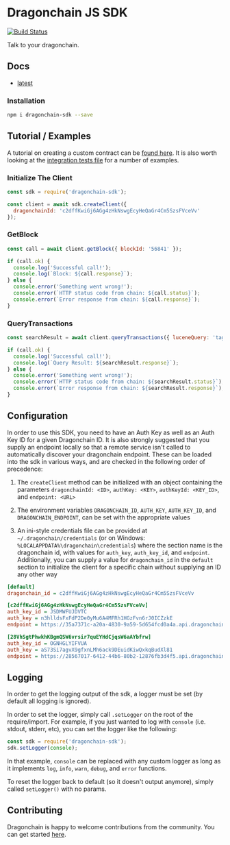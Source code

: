 # Dragonchain JS SDK

[![Build Status](https://travis-ci.org/dragonchain-inc/dragonchain-sdk-node.svg?branch=master)](https://travis-ci.org/dragonchain-inc/dragonchain-sdk-node)

Talk to your dragonchain.

## Docs

* [latest](https://node-sdk-docs.dragonchain.com/latest)

### Installation

```sh
npm i dragonchain-sdk --save
```

## Tutorial / Examples

A tutorial on creating a custom contract can be [found here](https://github.com/dragonchain-inc/custom-contract-node-sdk).
It is also worth looking at the [integration tests file](https://github.com/dragonchain-inc/dragonchain-sdk-node/blob/master/spec/integration.ts) for a number of examples.

### Initialize The Client

```javascript
const sdk = require('dragonchain-sdk');

const client = await sdk.createClient({
  dragonchainId: 'c2dffKwiGj6AGg4zHkNswgEcyHeQaGr4Cm5SzsFVceVv'
});
```

### GetBlock

```javascript
const call = await client.getBlock({ blockId: '56841' });

if (call.ok) {
  console.log('Successful call!');
  console.log(`Block: ${call.response}`);
} else {
  console.error('Something went wrong!');
  console.error(`HTTP status code from chain: ${call.status}`);
  console.error(`Error response from chain: ${call.response}`);
}
```

### QueryTransactions

```javascript
const searchResult = await client.queryTransactions({ luceneQuery: 'tag=MyAwesomeTransactionTag' })

if (call.ok) {
  console.log('Successful call!');
  console.log(`Query Result: ${searchResult.response}`);
} else {
  console.error('Something went wrong!');
  console.error(`HTTP status code from chain: ${searchResult.status}`);
  console.error(`Error response from chain: ${searchResult.response}`);
}
```

## Configuration

In order to use this SDK, you need to have an Auth Key as well as
an Auth Key ID for a given Dragonchain ID. It is also strongly suggested that
you supply an endpoint locally so that a remote service isn't called to
automatically discover your dragonchain endpoint. These can be loaded into the
sdk in various ways, and are checked in the following order of precedence:

1. The `createClient` method can be initialized with an object containing
   the parameters `dragonchainId: <ID>`, `authKey: <KEY>`,
   `authKeyId: <KEY_ID>`, and `endpoint: <URL>`

2. The environment variables `DRAGONCHAIN_ID`,
   `AUTH_KEY`, `AUTH_KEY_ID`, and `DRAGONCHAIN_ENDPOINT`,
   can be set with the appropriate values

3. An ini-style credentials file can be provided at
   `~/.dragonchain/credentials` (or on Windows:
   `%LOCALAPPDATA%\dragonchain\credentials`) where the section name is the
   dragonchain id, with values for `auth_key`, `auth_key_id`, and `endpoint`.
   Additionally, you can supply a value for `dragonchain_id` in the
   `default` section to initialize the client for a specific chain
   without supplying an ID any other way

```ini
[default]
dragonchain_id = c2dffKwiGj6AGg4zHkNswgEcyHeQaGr4Cm5SzsFVceVv

[c2dffKwiGj6AGg4zHkNswgEcyHeQaGr4Cm5SzsFVceVv]
auth_key_id = JSDMWFUJDVTC
auth_key = n3hlldsFxFdP2De0yMu6A4MFRh1HGzFvn6rJ0ICZzkE
endpoint = https://35a7371c-a20a-4830-9a59-5d654fcd0a4a.api.dragonchain.com

[28VhSgtPhwkhKBgmQSW6vrsir7quEYHdCjqsW6aAYbfrw]
auth_key_id = OGNHGLYIFVUA
auth_key = aS73Si7agvX9gfxnLMh6ack9DEuidKiwQxkqBudXl81
endpoint = https://28567017-6412-44b6-80b2-12876fb3d4f5.api.dragonchain.com
```

## Logging

In order to get the logging output of the sdk, a logger must be set (by default all logging is ignored).

In order to set the logger, simply call `.setLogger` on the root of the require/import. For example, if you just wanted to log with `console` (i.e. stdout, stderr, etc), you can set the logger like the following:

```javascript
const sdk = require('dragonchain-sdk');
sdk.setLogger(console);
```

In that example, `console` can be replaced with any custom logger as long as it implements `log`, `info`, `warn`, `debug`, and `error` functions.

To reset the logger back to default (so it doesn't output anymore), simply called `setLogger()` with no params.

## Contributing

Dragonchain is happy to welcome contributions from the community. You can get started [here](https://github.com/dragonchain-inc/dragonchain-sdk-node/blob/master/CONTRIBUTING.md).
